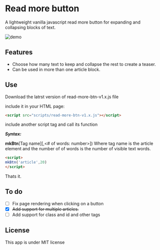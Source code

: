 # Read more button

A lightweight vanilla javascript read more button for expanding and collapsing blocks of text.


![demo](https://github.com/gumbol/read-more-btn/blob/main/images/read-more-btn-demo.gif)


## Features

- Choose how many text to keep and collapse the rest to create a teaser.
- Can be used in more than one article block.

## Use

Download the latrst version of read-more-btn-v1.x.js file

include it in your HTML page:
```html
<script src="scripts/read-more-btn-v1.x.js"></script>
```
include another script tag and call its function

_**Syntax:**_

**mkBtn**[Tag name][,\<# of words: number\>])
Where tag name is the article element and the number of of words is the number of visible text words.



```html
<script>
mkBtn('article',20)
</script>
```
Thats it.


## To do
- [ ] Fix page rendering when clicking on a button
- [x] ~~Add support for multiple articles.~~
- [ ] Add support for class and id and other tags

## License
This app is under MIT license
